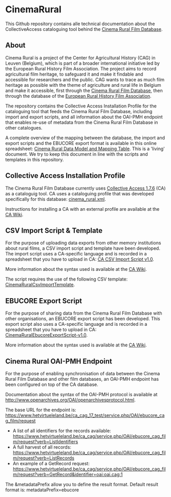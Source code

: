# CinemaRural

This Github repository contains alle technical documentation about the CollectiveAccess cataloguing tool behind the [Cinema Rural Film Database](https://cagnet.be/page/cinema-rural-filmdatabank ). 

## About

Cinema Rural is a project of the Center for Agricultural History (CAG) in Leuven (Belgium), which is part of a broader international initiative led by the European Rural History Film Association.
The project aims to record agricultural film heritage, to safeguard it and make it findable and accessible for researchers and the public. CAG wants to trace as much film heritage as possible with the theme of agriculture and rural life in Belgium and make it accessible, first through the [Cinema Rural Film Database](https://cagnet.be/page/cinema-rural-filmdatabank ), then through the database of the [European Rural History Film Association](https://ruralfilms.eu).

The repository contains the Collective Access Installation Profile for the cataloguing tool that feeds the Cinema Rural Film Database, including import and export scripts, and all information about the OAI-PMH endpoint that enables re-use of metadata from the Cinema Rural Film Database in other catalogues.

A complete overview of the mapping between the database, the import and export scripts and the EBUCORE export format is available in this online spreadsheet: [Cinema Rural Data Model and Mapping Table](https://docs.google.com/spreadsheets/d/1mjjLDnkm05h_lIGM8U8Kw8yWHxSmbJn03KXd9yGjalY). This is a 'living' document. We try to keep this document in line with the scripts and templates in this repository.

## Collective Access Installation Profile
The Cinema Rural Film Database currently uses [Collective Access 1.7.6](https://collectiveaccess.org/) (CA) as a cataloguig tool. CA uses a cataloguing profile that was developed specifically for this database: [cinema_rural.xml](https://github.com/libis/CinemaRural/blob/master/cinema_rural.xml). 

Instructions for installing a CA with an external profile are available at the [CA Wiki](https://docs.collectiveaccess.org/wiki/Installation_profile).

## CSV Import Script & Template
For the purpose of uploading data exports from other memory institutions about rural films, a CSV import script and template have been developed. The import script uses a CA-specific language and is recorded in a spreadsheet that you have to upload in CA: [CA CSV Import Script v1.0](https://github.com/libis/CinemaRural/blob/master/CA%20Import%20Script.xlsx). 

More information about the syntax used is available at the [CA Wiki](https://docs.collectiveaccess.org/wiki/Data_Importer#Overview). 

The script requires the use of the following CSV template: [CinemaRuralCsvImportTemplate](https://github.com/libis/CinemaRural/blob/master/CinemaRuralCsvImportTemplate.csv).  

## EBUCORE Export Script
For the purpose of sharing data from the Cinema Rural Film Database with other organisations, an EBUCORE export script has been developed. This export script also uses a CA-specific language and is recorded in a spreadsheet that you have to upload in CA:  [CinemaRuralEbucoreExportScript-v1.0](https://github.com/libis/CinemaRural/blob/master/CinemaRuralEbucoreExportScript-v1.0.xlsx). 

More information about the syntax used is available at the [CA Wiki](https://docs.collectiveaccess.org/wiki/Data_Exporter).

## Cinema Rural OAI-PMH Endpoint
For the purpose of enabling synchronisation of data between the Cinema Rural Film Database and other film databases, an OAI-PMH endpoint has been configured on top of the CA database. 

Documentation about the syntax of the OAI-PMH protocol is available at http://www.openarchives.org/OAI/openarchivesprotocol.html.

The base URL for the endpoint is: https://www.hetvirtueleland.be/ca_cag_17_test/service.php/OAI/ebucore_cag_film/request

* A list of all identifiers for the records available: https://www.hetvirtueleland.be/ca_cag/service.php/OAI/ebucore_cag_film/request?verb=ListIdentifiers
* A full harvest of all records: https://www.hetvirtueleland.be/ca_cag/service.php/OAI/ebucore_cag_film/request?verb=ListRecords
* An example of a GetRecord request: https://www.hetvirtueleland.be/ca_cag/service.php/OAI/ebucore_cag_film/request?verb=GetRecord&identifier=oai:oai.cag:1

The &metadataPrefix allow you to define the result format. Default result format is: metadataPrefix=ebucore
